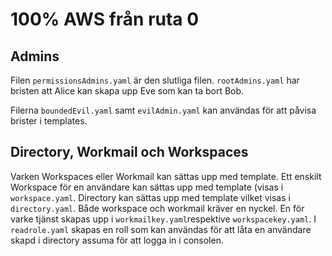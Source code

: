 # 100% AWS från ruta 0

## Admins
Filen `permissionsAdmins.yaml` är den slutliga filen. `rootAdmins.yaml` har bristen att Alice kan skapa upp Eve som kan ta bort Bob.

Filerna `boundedEvil.yaml` samt `evilAdmin.yaml` kan användas för att påvisa brister i templates.

## Directory, Workmail och Workspaces
Varken Workspaces eller Workmail kan sättas upp med template. Ett enskilt Workspace för en användare kan sättas upp med template (visas i `workspace.yaml`. Directory kan sättas upp med template vilket visas i `directory.yaml`. Både workspace och workmail kräver en nyckel. En för varke tjänst skapas upp i `workmailkey.yaml`respektive `workspacekey.yaml`. I `readrole.yaml` skapas en roll som kan användas för att låta en användare skapd i directory assuma för att logga in i consolen.

